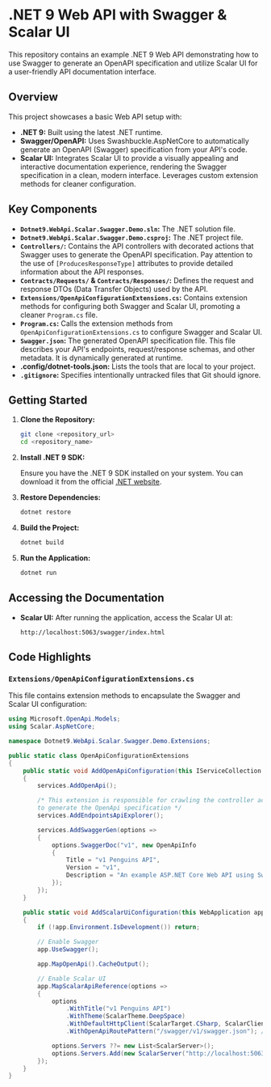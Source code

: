 # .NET 9 Web API with Swagger & Scalar UI

This repository contains an example .NET 9 Web API demonstrating how to use Swagger to generate an OpenAPI specification and utilize Scalar UI for a user-friendly API documentation interface.

## Overview

This project showcases a basic Web API setup with:

*   **.NET 9:** Built using the latest .NET runtime.
*   **Swagger/OpenAPI:** Uses Swashbuckle.AspNetCore to automatically generate an OpenAPI (Swagger) specification from your API's code.
*   **Scalar UI:** Integrates Scalar UI to provide a visually appealing and interactive documentation experience, rendering the Swagger specification in a clean, modern interface.  Leverages custom extension methods for cleaner configuration.

## Key Components

*   **`Dotnet9.WebApi.Scalar.Swagger.Demo.sln`:** The .NET solution file.
*   **`Dotnet9.WebApi.Scalar.Swagger.Demo.csproj`:** The .NET project file.
*   **`Controllers/`:** Contains the API controllers with decorated actions that Swagger uses to generate the OpenAPI specification.  Pay attention to the use of `[ProducesResponseType]` attributes to provide detailed information about the API responses.
*   **`Contracts/Requests/` & `Contracts/Responses/`:** Defines the request and response DTOs (Data Transfer Objects) used by the API.
*   **`Extensions/OpenApiConfigurationExtensions.cs`:** Contains extension methods for configuring both Swagger and Scalar UI, promoting a cleaner `Program.cs` file.
*   **`Program.cs`:**  Calls the extension methods from `OpenApiConfigurationExtensions.cs` to configure Swagger and Scalar UI.
*   **`Swagger.json`:** The generated OpenAPI specification file.  This file describes your API's endpoints, request/response schemas, and other metadata. It is dynamically generated at runtime.
*   **.config/dotnet-tools.json:** Lists the tools that are local to your project.
*   **`.gitignore`:** Specifies intentionally untracked files that Git should ignore.

## Getting Started

1.  **Clone the Repository:**

    ```bash
    git clone <repository_url>
    cd <repository_name>
    ```

2.  **Install .NET 9 SDK:**

    Ensure you have the .NET 9 SDK installed on your system. You can download it from the official [.NET website](https://dotnet.microsoft.com/en-us/download).

3.  **Restore Dependencies:**

    ```bash
    dotnet restore
    ```

4.  **Build the Project:**

    ```bash
    dotnet build
    ```

5.  **Run the Application:**

    ```bash
    dotnet run
    ```

## Accessing the Documentation

*   **Scalar UI:** After running the application, access the Scalar UI at:

    ```
    http://localhost:5063/swagger/index.html
    ```

## Code Highlights

### `Extensions/OpenApiConfigurationExtensions.cs`

This file contains extension methods to encapsulate the Swagger and Scalar UI configuration:

```csharp
using Microsoft.OpenApi.Models;
using Scalar.AspNetCore;

namespace Dotnet9.WebApi.Scalar.Swagger.Demo.Extensions;

public static class OpenApiConfigurationExtensions
{
    public static void AddOpenApiConfiguration(this IServiceCollection services)
    {
        services.AddOpenApi();

        /* This extension is responsible for crawling the controller action annotations
        to generate the OpenApi specification */
        services.AddEndpointsApiExplorer();

        services.AddSwaggerGen(options =>
        {
            options.SwaggerDoc("v1", new OpenApiInfo
            {
                Title = "v1 Penguins API",
                Version = "v1",
                Description = "An example ASP.NET Core Web API using Swagger with Scalar UI",
            });
        });
    }

    public static void AddScalarUiConfiguration(this WebApplication app)
    {
        if (!app.Environment.IsDevelopment()) return;

        // Enable Swagger
        app.UseSwagger();

        app.MapOpenApi().CacheOutput();

        // Enable Scalar UI
        app.MapScalarApiReference(options =>
        {
            options
                .WithTitle("v1 Penguins API")
                .WithTheme(ScalarTheme.DeepSpace)
                .WithDefaultHttpClient(ScalarTarget.CSharp, ScalarClient.HttpClient)
                .WithOpenApiRoutePattern("/swagger/v1/swagger.json"); // Setup Scalar UI to route to swagger.json

            options.Servers ??= new List<ScalarServer>();
            options.Servers.Add(new ScalarServer("http://localhost:5063"));
        });
    }
}
